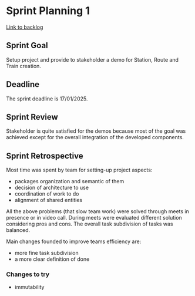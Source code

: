 # Sprint Planning 1
[Link to backlog](./backlogs/1-backlog)

## Sprint Goal
Setup project and provide to stakeholder a demo for Station, Route and Train creation.

## Deadline
The sprint deadline is 17/01/2025.

## Sprint Review
Stakeholder is quite satisfied for the demos because most of the goal was achieved except for the overall integration of the developed components.

## Sprint Retrospective

Most time was spent by team for setting-up project aspects:
- packages organization and semantic of them
- decision of architecture to use
- coordination of work to do
- alignment of shared entities

All the above problems (that slow team work) were solved through meets in presence or in video call. 
During meets were evaluated different solution considering pros and cons.
The overall task subdivision of tasks was balanced.

Main changes founded to improve teams efficiency are:
- more fine task subdivision
- a more clear definition of done

### Changes to try
- immutability

